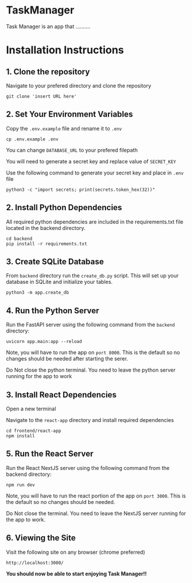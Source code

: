 # TaskManager

Task Manager is an app that ..........

# Installation Instructions 

## 1. Clone the repository
Navigate to your prefered directory and clone the repository
```
git clone 'insert URL here'
```
## 2. Set Your Environment Variables
Copy the `.env.example` file and rename it to `.env`
```
cp .env.example .env
```

You can change `DATABASE_URL` to your prefered filepath

You will need to generate a secret key and replace value of `SECRET_KEY`

Use the following command to generate your secret key and place in `.env` file
```
python3 -c "import secrets; print(secrets.token_hex(32))"
```

## 2. Install Python Dependencies
All required python dependencies are included in the requirements.txt file located in the backend directory.
```
cd backend
pip install -r requirements.txt
```
## 3. Create SQLite Database
From `backend` directory run the `create_db.py` script. This will set up your database in SQLite and initialize your tables. 
```
python3 -m app.create_db
```
## 4. Run the Python Server
Run the FastAPI server using the following command from the `backend` directory:

```
uvicorn app.main:app --reload
```
Note, you will have to run the app on `port 8000`. This is the default so no changes should be needed after starting the serer. 

Do Not close the python terminal. You need to leave the python server running for the app to work

## 3. Install React Dependencies
Open a new terminal

Navigate to the `react-app` directory and install required dependencies
```
cd frontend/react-app
npm install
```

## 5. Run the React Server
Run the React NextJS server using the following command from the backend directory:

```
npm run dev
```
Note, you will have to run the react portion of the app on `port 3000`. This is the default so no changes should be needed.

Do Not close the terminal. You need to leave the NextJS server running for the app to work.

## 6. Viewing the Site
Visit the following site on any browser (chrome preferred)
```
http://localhost:3000/
```

**You should now be able to start enjoying Task Manager!!**
